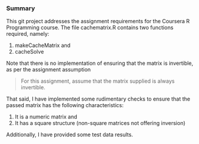 ### Summary

This git project addresses the assignment requirements for the Coursera R Programming course.
The file cachematrix.R contains two functions required, namely:
1. makeCacheMatrix and
2. cacheSolve

Note that there is no implementation of ensuring that the matrix is invertible, as per the 
assignment assumption

>For this assignment, assume that the matrix supplied is always invertible.

That said, I have implemented some rudimentary checks to ensure that the passed matrix
has the following characteristics:

1. It is a numeric matrix and
2. It has a square structure (non-square matrices not offering inversion)

Additionally, I have provided some test data results.
